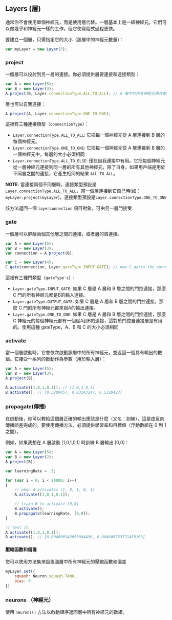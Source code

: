 ## Layers (層)

通常你不會使用單個神經元，而是使用層代替。一層基本上是一組神經元，它們可以做幾乎和神經元一樣的工作，但它使寫程式過程更快。

要建立一個層，只需指定它的大小（該層中的神經元數量）：

```javascript
var myLayer = new Layer(5);
```
### project

一個層可以投射到另一層的連接。你必須提供層要連接和連接類型：

```javascript
var A = new Layer(5);
var B = new Layer(3);
A.project(B, Layer.connectionType.ALL_TO_ALL); // A 層中的所有神經元現在都在與B層中的所有神經元建立連接。
```

層也可以自我連接：

```javascript
A.project(A, Layer.connectionType.ONE_TO_ONE);
```

這裡有三種連接類型（`connectionType`）：

- `Layer.connectionType.ALL_TO_ALL`: 它把每一個神經元從 A 層連接到 B 層的每個神經元。
- `Layer.connectionType.ONE_TO_ONE`: 它把每一個神經元從 A 層連接到 B 層的一個神經元中。每層的大小必須相同
- `Layer.connectionType.ALL_TO_ELSE`: 僅在自我連接中有用。它把每個神經元從一層神經元連接到同一層的所有其他神經元，除了自身。如果用戶端是用於不同層之間的連接，它產生相同的結果 `ALL_TO_ALL`。

**NOTE**: 當連接兩個不同層時，連接類型預設是 `Layer.connectionType.ALL_TO_ALL`，當一個層連接到它自己時(如：`myLayer.project(myLayer`)，連接類型預設是`Layer.connectionType.ONE_TO_ONE`

該方法返回一個 `layerconnection` 項目對象，可由另一層門接受

### gate

一個層可以屏蔽兩個其他層之間的連接，或者層的自連接。

```javascript
var A = new Layer(5);
var B = new Layer(3);
var connection = A.project(B);

var C = new Layer(4);
C.gate(connection, Layer.gateType.INPUT_GATE); // now C gates the connection between A and B (input gate)
```

這裡有三種門類型（`gateType's`）:

- `Layer.gateType.INPUT_GATE`: 如果 C 層是 A 層和 B 層之間的門控連接，那麼 C 門的所有神經元都是B的輸入連接。
- `Layer.gateType.OUTPUT_GATE`: 如果 C 層是 A 層和 B 層之間的門控連接，那麼 C 門的所有神經元都來自A的輸出連接。
- `Layer.gateType.ONE_TO_ONE`: 如果 C 層是 A 層和 B 層之間的門控連接，那麼 C 神經元的每個神經元都有一個從A到B的連接，這對於門控自連接層是有用的。使用這種 gateType，A、B 和 C 的大小必須相同

### activate

當一個層啟動時，它會依次啟動該層中的所有神經元，並返回一個具有輸出的數組。它接受一系列的啟動作為參數（用於輸入層）：

```javascript
var A = new Layer(5);
var B = new Layer(3);
A.project(B);

A.activate([1,0,1,0,1]); // [1,0,1,0,1]
B.activate(); // [0.3280457, 0.83243247, 0.5320423]
```

### propagate(傳播)

在啟動後，你可以教給這個層正確的輸出應該是什麼（又名：訓練），這是由反向傳播誤差完成的。要使用傳播方法，必須提供學習率和目標值（浮動數組在 0 到 1 之間）。

例如，如果我想在 A 層啟動 [1,0,1,0,1] 時訓練 B 層輸出 [0,0]：

```javascript
var A = new Layer(5);
var B = new Layer(2);
A.project(B);

var learningRate = .3;

for (var i = 0; i < 20000; i++)
{
	// when A activates [1, 0, 1, 0, 1]
	A.activate([1,0,1,0,1]);

	// train B to activate [0,0]
	B.activate();
	B.propagate(learningRate, [0,0]);
}

// test it
A.activate([1,0,1,0,1]);
B.activate(); // [0.004606949693864496, 0.004606763721459169]
```

#### 壓縮函數和偏置

您可以使用方法集來設置圖層中所有神經元的壓縮函數和偏差

```javascript
myLayer.set({
	squash: Neuron.squash.TANH,
	bias: 0
})
```

### neurons （神經元）

使用 `neurons()` 方法以啟動順序返回層中所有神經元的數組。